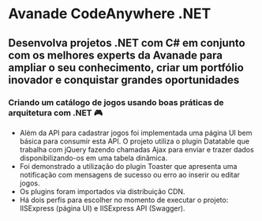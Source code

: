 # Avanade CodeAnywhere .NET

## Desenvolva projetos .NET com C# em conjunto com os melhores experts da Avanade para ampliar o seu conhecimento, criar um portfólio inovador e conquistar grandes oportunidades

### Criando um catálogo de jogos usando boas práticas de arquitetura com .NET 🎮

- Além da API para cadastrar jogos foi implementada uma página UI bem básica para consumir esta API. O projeto utiliza o plugin Datatable que trabalha com jQuery fazendo chamadas Ajax para enviar e trazer dados disponibilizando-os em uma tabela dinâmica. 
- Foi demonstrado a utilização do plugin Toaster que apresenta uma notificação com mensagens de sucesso ou erro ao inserir ou editar jogos.
- Os plugins foram importados via distribuição CDN.
- Há dois perfis para escolher no momento de executar o projeto: IISExpress (página UI) e IISExpress API (Swagger).